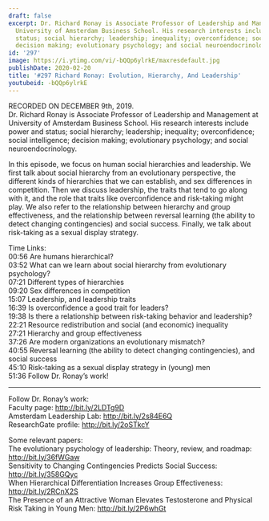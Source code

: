 ```yaml
---
draft: false
excerpt: Dr. Richard Ronay is Associate Professor of Leadership and Management at
  University of Amsterdam Business School. His research interests include power and
  status; social hierarchy; leadership; inequality; overconfidence; social intelligence;
  decision making; evolutionary psychology; and social neuroendocrinology.
id: '297'
image: https://i.ytimg.com/vi/-bQQp6ylrkE/maxresdefault.jpg
publishDate: 2020-02-20
title: '#297 Richard Ronay: Evolution, Hierarchy, And Leadership'
youtubeid: -bQQp6ylrkE
---
```

<div class="timelinks">

RECORDED ON DECEMBER 9th, 2019.  
Dr. Richard Ronay is Associate Professor of Leadership and Management at University of Amsterdam Business School. His research interests include power and status; social hierarchy; leadership; inequality; overconfidence; social intelligence; decision making; evolutionary psychology; and social neuroendocrinology.

In this episode, we focus on human social hierarchies and leadership. We first talk about social hierarchy from an evolutionary perspective, the different kinds of hierarchies that we can establish, and sex differences in competition. Then we discuss leadership, the traits that tend to go along with it, and the role that traits like overconfidence and risk-taking might play. We also refer to the relationship between hierarchy and group effectiveness, and the relationship between reversal learning (the ability to detect changing contingencies) and social success. Finally, we talk about risk-taking as a sexual display strategy.


Time Links:  
<time>00:56</time> Are humans hierarchical?   
<time>03:52</time> What can we learn about social hierarchy from evolutionary psychology?   
<time>07:21</time> Different types of hierarchies   
<time>09:20</time> Sex differences in competition  
<time>15:07</time> Leadership, and leadership traits  
<time>16:39</time> Is overconfidence a good trait for leaders?  
<time>19:38</time> Is there a relationship between risk-taking behavior and leadership?  
<time>22:21</time> Resource redistribution and social (and economic) inequality  
<time>27:21</time> Hierarchy and group effectiveness  
<time>37:26</time> Are modern organizations an evolutionary mismatch?  
<time>40:55</time> Reversal learning (the ability to detect changing contingencies), and social success  
<time>45:10</time> Risk-taking as a sexual display strategy in (young) men  
<time>51:36</time> Follow Dr. Ronay’s work!

---

Follow Dr. Ronay’s work:  
Faculty page: http://bit.ly/2LDTg9D  
Amsterdam Leadership Lab: http://bit.ly/2s84E6Q  
ResearchGate profile: http://bit.ly/2oSTkcY

Some relevant papers:  
The evolutionary psychology of leadership: Theory, review, and roadmap: http://bit.ly/36fWGaw  
Sensitivity to Changing Contingencies Predicts Social Success: http://bit.ly/358GQyc  
When Hierarchical Differentiation Increases Group Effectiveness: http://bit.ly/2RCnX2S  
The Presence of an Attractive Woman Elevates Testosterone and Physical Risk Taking in Young Men: http://bit.ly/2P6whGt
</div>

